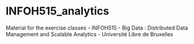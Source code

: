 # INFOH515_analytics
Material for the exercise classes - INFOH515 - Big Data : Distributed Data Management and Scalable Analytics - Université Libre de Bruxelles
